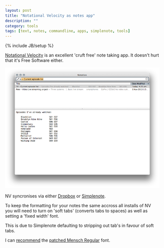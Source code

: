 ```yaml
---
layout: post
title: "Notational Velocity as notes app"
description: ""
category: tools 
tags: [text, notes, commandline, apps, simplenote, tools]
---
```

{% include JB/setup %}

[Notational Velocity](http://notational.net/) is an excellent 'cruft free' note taking app. It doesn't hurt that it's Free Software either.

![Notational Velocity screen shot](/assets/files/nv.png)

NV syncronises via either [Dropbox](https://github.com/scrod/nv/wiki/synchronizing-with-dropbox) or [Simplenote](http://simplenote.com/).

To keep the formatting for your notes the same accross all installs of NV you will need to turn on 'soft tabs' (converts tabs to spaces) as well as setting a 'fixed width' font.

This is due to Simplenote defaulting to stripping out tab's in favour of soft tabs.

I can [recommend](/hacking/2012/07/03/tmux-and-vim-powerline/) the [patched Mensch Regular](https://gist.github.com/qrush/1595572) font.

